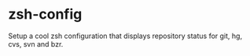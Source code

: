 zsh-config
==========

Setup a cool zsh configuration that displays repository status for git, hg, cvs, svn and bzr.
